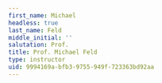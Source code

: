 ```yaml
---
first_name: Michael
headless: true
last_name: Feld
middle_initial: ''
salutation: Prof.
title: Prof. Michael Feld
type: instructor
uid: 9994169a-bfb3-9755-949f-723363bd92aa
---
```

